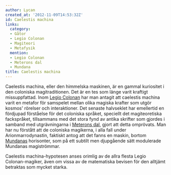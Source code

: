 ```yaml
---
author: Lycan
created_at: '2012-11-09T14:53:32Z'
id: Caelestis machina
links:
  category:
  - Gåtor
  - Legio Colonan
  - Magiteori
  - Metafysik
  mention:
  - Legio Colonan
  - Meterons dal
  - Mundana
title: Caelestis machina
---
```


Caelestis machina, eller den himmelska maskinen, är en gammal kuriositet i den coloniska
magitraditionen. Det är en tes som länge varit kraftigt missuppfattad. Inom [Legio Colonan] har man
antagit att caelestis machina varit en metafor för samspelet mellan olika magiska krafter som utgör
kosmos' rörelser och interaktioner. Det senaste halvseklet har emellertid en fördjupad förståelse
för det coloniska språket, speciellt det magiteoretiska fackspråket, tillsammans med det stora fynd
av antika skrifter som gjordes i samband med utgrävningarna i [Meterons dal], gjort att detta
omprövats. Man har nu förstått att de coloniska magikerna, i alla fall under Arionmarrodynastin,
faktiskt antog att det fanns en maskin, bortom [Mundanas] horisonter, som på ett subtilt men
djupgående sätt modulerade Mundanas magiströmmar.

Caelestis machina-hypotesen anses orimlig av de allra flesta Legio Colonan-magiker, även om vissa av
de matematiska bevisen för den alltjämt betraktas som mycket starka.

  [Legio Colonan]: Legio_Colonan
  [Meterons dal]: Meterons_dal
  [Mundanas]: Mundana